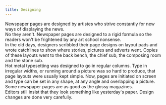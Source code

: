 ```yaml
---
title: Designing
---
```


Newspaper pages are designed by artistes who strive constantly for new ways of displaying the news.  
No they aren't. Newspaper pages are designed to a rigid formula so the readers won't be frightened by any art school nonsense.  
In the old days, designers scribbled their page designs on layout pads and wrote catchlines to show where stories, pictures and adverts went. Copies of these layouts went to the back bench, the chief sub, the composing room and the stone sub.  
Hot metal typesetting was designed to go in regular columns. Type in irregular widths, or running around a picture was so hard to produce, that page layouts were usually kept simple.  Now, pages are initiated on screen and type can be set in any shape, at any angle and overlapping a picture. Some newspaper pages are as good as the glossy magazines.  
Editors still insist that they look something like yesterday's paper. Design changes are done very carefully.